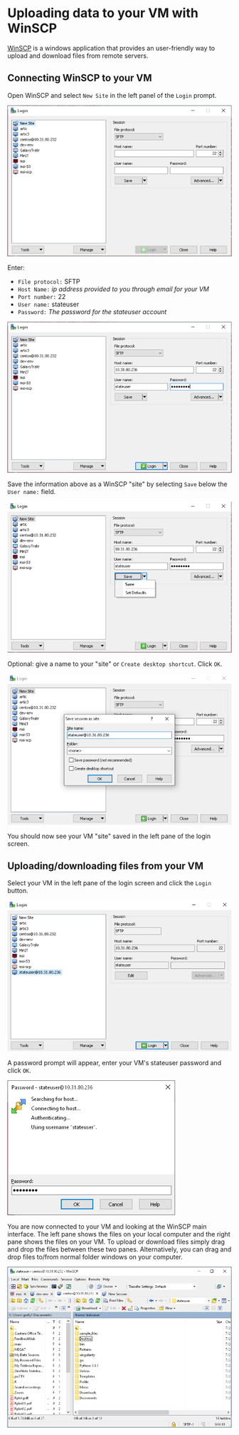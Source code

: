# Uploading data to your VM with WinSCP

[WinSCP](https://winscp.net/eng/index.php) is a windows application that provides an user-friendly way to upload and download files from remote servers. 

## Connecting WinSCP to your VM

Open WinSCP and select `New Site` in the left panel of the `Login` prompt.

![winscp1.png](/images/winscp1.png)

Enter:
- `File protocol:` SFTP
- `Host Name:` *ip address provided to you through email for your VM*
- `Port number:` 22
- `User name:` stateuser
- `Password:` *The password for the stateuser account*

![winscp2.png](/images/winscp2.png)

Save the information above as a WinSCP "site" by selecting `Save` below the `User name:` field.

![winscp3.png](/images/winscp3.png)

Optional: give a name to your "site" or `Create desktop shortcut`. Click `OK`.

![winscp4.png](/images/winscp4.png)

You should now see your VM "site" saved in the left pane of the login screen.

## Uploading/downloading files from your VM

Select your VM in the left pane of the login screen and click the `Login` button.

![winscp5.png](/images/winscp5.png)

A password prompt will appear, enter your VM's stateuser password and click `OK`.

![winscp6.png](/images/winscp6.png)

You are now connected to your VM and looking at the WinSCP main interface. The left pane shows the files on your local computer and the right pane shows the files on your VM. To upload or download files simply drag and drop the files between these two panes. 
Alternatively, you can drag and drop files to/from normal folder windows on your computer.

![winscp7.png](/images/winscp7.png)
